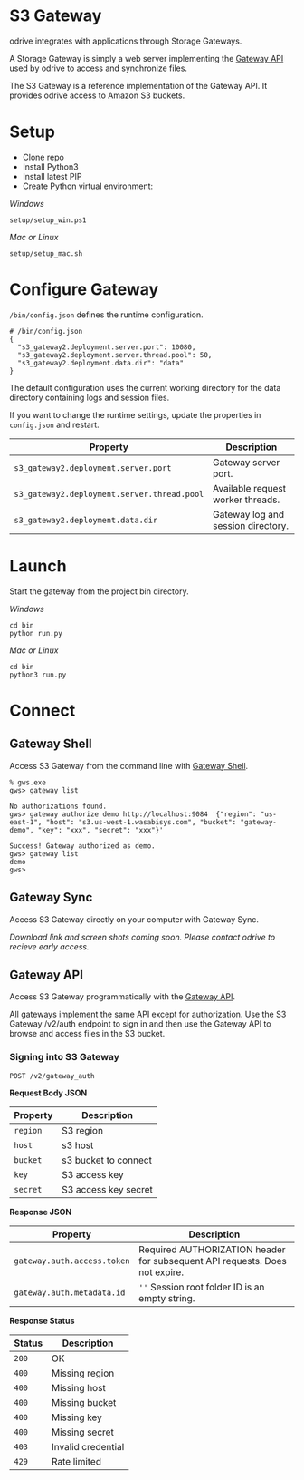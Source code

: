# S3 Gateway
odrive integrates with applications through Storage Gateways.

A Storage Gateway is simply a web server implementing the [Gateway API](https://github.com/odrive/gateway-api) used by odrive to access and synchronize files.

The S3 Gateway is a reference implementation of the Gateway API. It provides odrive access to Amazon S3 buckets. 

# Setup

- Clone repo
- Install Python3
- Install latest PIP
- Create Python virtual environment:

*Windows*
```
setup/setup_win.ps1
```

*Mac or Linux*
```
setup/setup_mac.sh
```

# Configure Gateway
`/bin/config.json` defines the runtime configuration.
```
# /bin/config.json
{
  "s3_gateway2.deployment.server.port": 10080,
  "s3_gateway2.deployment.server.thread.pool": 50,
  "s3_gateway2.deployment.data.dir": "data"
}
```

The default configuration uses the current working directory for the data directory containing logs and session files. 

If you want to change the runtime settings, update the properties in `config.json` and restart.

Property | Description
---|---
`s3_gateway2.deployment.server.port` | Gateway server port.
`s3_gateway2.deployment.server.thread.pool` | Available request worker threads.
`s3_gateway2.deployment.data.dir` | Gateway log and session directory.


# Launch

Start the gateway from the project bin directory.

*Windows*
```
cd bin
python run.py
```

*Mac or Linux*
```
cd bin
python3 run.py
```

# Connect

## Gateway Shell

Access S3 Gateway from the command line with [Gateway Shell](https://github.com/odrive/gateway-api/blob/main/gateway-shell.md). 

```
% gws.exe
gws> gateway list

No authorizations found.
gws> gateway authorize demo http://localhost:9084 '{"region": "us-east-1", "host": "s3.us-west-1.wasabisys.com", "bucket": "gateway-demo", "key": "xxx", "secret": "xxx"}'

Success! Gateway authorized as demo.
gws> gateway list
demo
gws> 
```

## Gateway Sync

Access S3 Gateway directly on your computer with Gateway Sync.

*Download link and screen shots coming soon. Please contact odrive to recieve early access.*

## Gateway API

Access S3 Gateway programmatically with the [Gateway API](https://github.com/odrive/gateway-api). 

All gateways implement the same API except for authorization. Use the S3 Gateway /v2/auth endpoint to sign in and then use the Gateway API to browse and access files in the S3 bucket.

### Signing into S3 Gateway
```
POST /v2/gateway_auth
```
**Request Body JSON**

Property | Description
---------|-------------
`region` | S3 region
`host` | s3 host
`bucket` | s3 bucket to connect
`key` | S3 access key
`secret` | S3 access key secret

**Response JSON**

Property | Description
---------|------------
`gateway.auth.access.token` | Required AUTHORIZATION header for subsequent API requests. Does not expire.
`gateway.auth.metadata.id` | `''` Session root folder ID is an empty string.

**Response Status**

Status | Description
-------|------------
`200` | OK
`400` | Missing region
`400` | Missing host
`400` | Missing bucket
`400` | Missing key
`400` | Missing secret
`403` | Invalid credential
`429` | Rate limited
